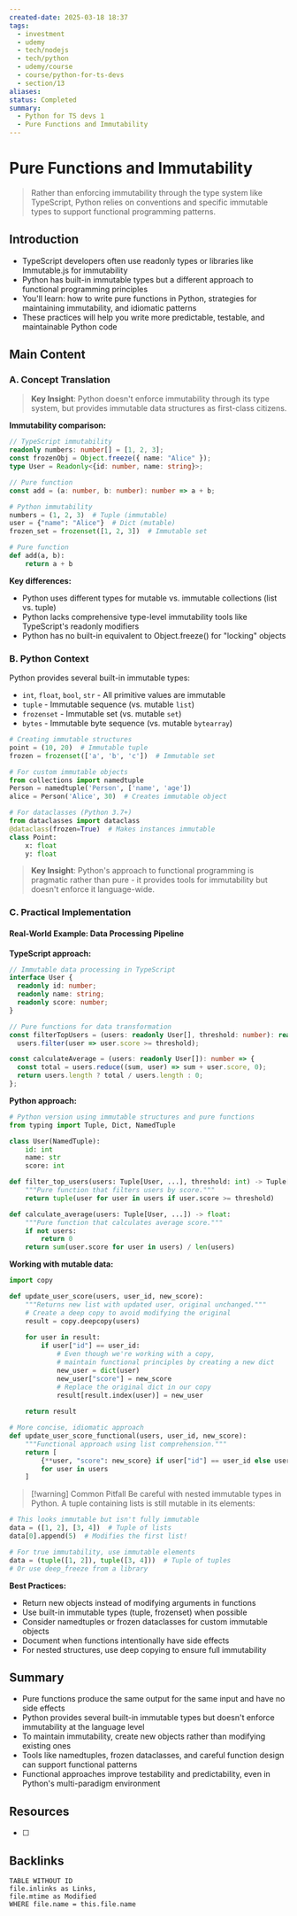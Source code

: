 ```yaml
---
created-date: 2025-03-18 18:37
tags:
  - investment
  - udemy
  - tech/nodejs
  - tech/python
  - udemy/course
  - course/python-for-ts-devs
  - section/13
aliases: 
status: Completed
summary:
  - Python for TS devs 1
  - Pure Functions and Immutability
---
```


# Pure Functions and Immutability

> Rather than enforcing immutability through the type system like TypeScript, Python relies on conventions and specific immutable types to support functional programming patterns.

## Introduction

- TypeScript developers often use readonly types or libraries like Immutable.js for immutability
- Python has built-in immutable types but a different approach to functional programming principles
- You'll learn: how to write pure functions in Python, strategies for maintaining immutability, and idiomatic patterns
- These practices will help you write more predictable, testable, and maintainable Python code

## Main Content

### A. Concept Translation

> **Key Insight**: Python doesn't enforce immutability through its type system, but provides immutable data structures as first-class citizens.

**Immutability comparison:**

```typescript
// TypeScript immutability
readonly numbers: number[] = [1, 2, 3];
const frozenObj = Object.freeze({ name: "Alice" });
type User = Readonly<{id: number, name: string}>;

// Pure function
const add = (a: number, b: number): number => a + b;
```

```python
# Python immutability
numbers = (1, 2, 3)  # Tuple (immutable)
user = {"name": "Alice"}  # Dict (mutable)
frozen_set = frozenset([1, 2, 3])  # Immutable set

# Pure function
def add(a, b):
    return a + b
```

**Key differences:**

- Python uses different types for mutable vs. immutable collections (list vs. tuple)
- Python lacks comprehensive type-level immutability tools like TypeScript's readonly modifiers
- Python has no built-in equivalent to Object.freeze() for "locking" objects

### B. Python Context

Python provides several built-in immutable types:

- `int`, `float`, `bool`, `str` - All primitive values are immutable
- `tuple` - Immutable sequence (vs. mutable `list`)
- `frozenset` - Immutable set (vs. mutable `set`)
- `bytes` - Immutable byte sequence (vs. mutable `bytearray`)

```python
# Creating immutable structures
point = (10, 20)  # Immutable tuple
frozen = frozenset(['a', 'b', 'c'])  # Immutable set

# For custom immutable objects
from collections import namedtuple
Person = namedtuple('Person', ['name', 'age'])
alice = Person('Alice', 30)  # Creates immutable object

# For dataclasses (Python 3.7+)
from dataclasses import dataclass
@dataclass(frozen=True)  # Makes instances immutable
class Point:
    x: float
    y: float
```

> **Key Insight**: Python's approach to functional programming is pragmatic rather than pure - it provides tools for immutability but doesn't enforce it language-wide.

### C. Practical Implementation

#### Real-World Example: Data Processing Pipeline

**TypeScript approach:**

```typescript
// Immutable data processing in TypeScript
interface User {
  readonly id: number;
  readonly name: string;
  readonly score: number;
}

// Pure functions for data transformation
const filterTopUsers = (users: readonly User[], threshold: number): readonly User[] => 
  users.filter(user => user.score >= threshold);

const calculateAverage = (users: readonly User[]): number => {
  const total = users.reduce((sum, user) => sum + user.score, 0);
  return users.length ? total / users.length : 0;
};
```

**Python approach:**

```python
# Python version using immutable structures and pure functions
from typing import Tuple, Dict, NamedTuple

class User(NamedTuple):
    id: int
    name: str
    score: int

def filter_top_users(users: Tuple[User, ...], threshold: int) -> Tuple[User, ...]:
    """Pure function that filters users by score."""
    return tuple(user for user in users if user.score >= threshold)

def calculate_average(users: Tuple[User, ...]) -> float:
    """Pure function that calculates average score."""
    if not users:
        return 0
    return sum(user.score for user in users) / len(users)
```

**Working with mutable data:**

```python
import copy

def update_user_score(users, user_id, new_score):
    """Returns new list with updated user, original unchanged."""
    # Create a deep copy to avoid modifying the original
    result = copy.deepcopy(users)
    
    for user in result:
        if user["id"] == user_id:
            # Even though we're working with a copy,
            # maintain functional principles by creating a new dict
            new_user = dict(user)
            new_user["score"] = new_score
            # Replace the original dict in our copy
            result[result.index(user)] = new_user
    
    return result

# More concise, idiomatic approach
def update_user_score_functional(users, user_id, new_score):
    """Functional approach using list comprehension."""
    return [
        {**user, "score": new_score} if user["id"] == user_id else user
        for user in users
    ]
```

> [!warning] Common Pitfall Be careful with nested immutable types in Python. A tuple containing lists is still mutable in its elements:

```python
# This looks immutable but isn't fully immutable
data = ([1, 2], [3, 4])  # Tuple of lists
data[0].append(5)  # Modifies the first list!

# For true immutability, use immutable elements
data = (tuple([1, 2]), tuple([3, 4]))  # Tuple of tuples
# Or use deep_freeze from a library
```

**Best Practices:**

- Return new objects instead of modifying arguments in functions
- Use built-in immutable types (tuple, frozenset) when possible
- Consider namedtuples or frozen dataclasses for custom immutable objects
- Document when functions intentionally have side effects
- For nested structures, use deep copying to ensure full immutability

## Summary

- Pure functions produce the same output for the same input and have no side effects
- Python provides several built-in immutable types but doesn't enforce immutability at the language level
- To maintain immutability, create new objects rather than modifying existing ones
- Tools like namedtuples, frozen dataclasses, and careful function design can support functional patterns
- Functional approaches improve testability and predictability, even in Python's multi-paradigm environment


## Resources
- [  ] 

## Backlinks
```dataview
TABLE WITHOUT ID 
file.inlinks as Links,
file.mtime as Modified
WHERE file.name = this.file.name
```